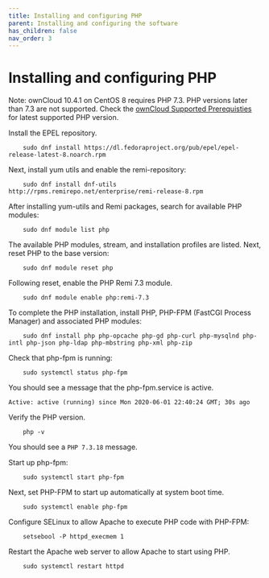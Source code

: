 ```yaml
---
title: Installing and configuring PHP
parent: Installing and configuring the software
has_children: false
nav_order: 3
---
```


# Installing and configuring PHP

Note: ownCloud 10.4.1 on CentOS 8 requires PHP 7.3. PHP versions later than 7.3 are not supported. Check the [ownCloud Supported Prerequisties](https://doc.ownCloud.com/server/10.2/admin_manual/installation/system_requirements.html) for latest supported PHP version. 

Install the EPEL repository.

```shell
	sudo dnf install https://dl.fedoraproject.org/pub/epel/epel-release-latest-8.noarch.rpm
```

Next, install yum utils and enable the remi-repository:

```shell
	sudo dnf install dnf-utils http://rpms.remirepo.net/enterprise/remi-release-8.rpm
```

After installing yum-utils and Remi packages, search for available PHP modules:


```shell
	sudo dnf module list php
```

The available PHP modules, stream, and installation profiles are listed. Next, reset PHP to the base version:


```shell
	sudo dnf module reset php
```

Following reset, enable the PHP Remi 7.3 module. 

```shell	
	sudo dnf module enable php:remi-7.3
```

To complete the PHP installation, install PHP, PHP-FPM (FastCGI Process Manager) and associated PHP modules: 

```shell
	sudo dnf install php php-opcache php-gd php-curl php-mysqlnd php-intl php-json php-ldap php-mbstring php-xml php-zip
```

Check that php-fpm is running:

```shell
	sudo systemctl status php-fpm
```

You should see a message that the php-fpm.service is active.  

`Active: active (running) since Mon 2020-06-01 22:40:24 GMT; 30s ago`

Verify the PHP version.

```shell
	php -v 
```

You should see a `PHP 7.3.18` message. 

Start up php-fpm:

```shell
	sudo systemctl start php-fpm
```

Next, set PHP-FPM to start up automatically at system boot time.

```shell
	sudo systemctl enable php-fpm
```

Configure SELinux to allow Apache to execute PHP code with PHP-FPM:

```shell	
	setsebool -P httpd_execmem 1
```

Restart the Apache web server to allow Apache to start using PHP.

```shell	
	sudo systemctl restart httpd
```